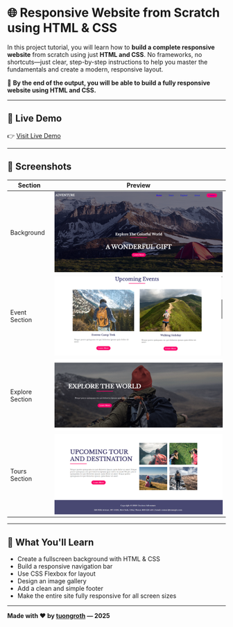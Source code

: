 # 🌐 Responsive Website from Scratch using HTML & CSS

In this project tutorial, you will learn how to **build a complete responsive website** from scratch using just **HTML and CSS**. No frameworks, no shortcuts—just clear, step-by-step instructions to help you master the fundamentals and create a modern, responsive layout.

🎯 **By the end of the output, you will be able to build a fully responsive website using HTML and CSS.**

---

## 🔗 Live Demo

👉 [Visit Live Demo](https://landinggggg.vercel.app)

---

## 📸 Screenshots

| Section | Preview |
|--------|---------|
| Background | ![Background](https://github.com/tuongroth/screenshot/blob/main/assets/background.png) |
| Event Section | ![Event](https://github.com/tuongroth/screenshot/blob/main/assets/eventsection.png) |
| Explore Section | ![Explore](https://github.com/tuongroth/screenshot/blob/main/assets/exploresection.png) |
| Tours Section | ![Upcoming](https://github.com/tuongroth/screenshot/blob/main/assets/upcomingsection.png) |

---

## 🧰 What You'll Learn

- Create a fullscreen background with HTML & CSS
- Build a responsive navigation bar
- Use CSS Flexbox for layout
- Design an image gallery
- Add a clean and simple footer
- Make the entire site fully responsive for all screen sizes

---

**Made with ❤️ by [tuongroth](https://github.com/tuongroth) — 2025**
